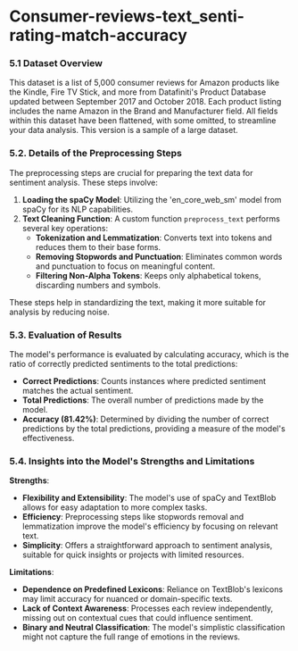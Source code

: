 # Consumer-reviews-text_senti-rating-match-accuracy

### 5.1 Dataset Overview
This dataset is a list of 5,000 consumer reviews for Amazon products like the Kindle, Fire TV Stick, and more from Datafiniti's Product Database updated between September 2017 and October 2018. Each product listing includes the name Amazon in the Brand and Manufacturer field. All fields within this dataset have been flattened, with some omitted, to streamline your data analysis. This version is a sample of a large dataset.

### 5.2. Details of the Preprocessing Steps
The preprocessing steps are crucial for preparing the text data for sentiment analysis. These steps involve:
1. **Loading the spaCy Model**: Utilizing the 'en_core_web_sm' model from spaCy for its NLP capabilities.
2. **Text Cleaning Function**: A custom function `preprocess_text` performs several key operations:
   - **Tokenization and Lemmatization**: Converts text into tokens and reduces them to their base forms.
   - **Removing Stopwords and Punctuation**: Eliminates common words and punctuation to focus on meaningful content.
   - **Filtering Non-Alpha Tokens**: Keeps only alphabetical tokens, discarding numbers and symbols.
   
These steps help in standardizing the text, making it more suitable for analysis by reducing noise.

### 5.3. Evaluation of Results
The model's performance is evaluated by calculating accuracy, which is the ratio of correctly predicted sentiments to the total predictions:
- **Correct Predictions**: Counts instances where predicted sentiment matches the actual sentiment.
- **Total Predictions**: The overall number of predictions made by the model.
- **Accuracy (81.42%)**: Determined by dividing the number of correct predictions by the total predictions, providing a measure of the model's effectiveness.

### 5.4. Insights into the Model's Strengths and Limitations
**Strengths**:
- **Flexibility and Extensibility**: The model's use of spaCy and TextBlob allows for easy adaptation to more complex tasks.
- **Efficiency**: Preprocessing steps like stopwords removal and lemmatization improve the model's efficiency by focusing on relevant text.
- **Simplicity**: Offers a straightforward approach to sentiment analysis, suitable for quick insights or projects with limited resources.

**Limitations**:
- **Dependence on Predefined Lexicons**: Reliance on TextBlob's lexicons may limit accuracy for nuanced or domain-specific texts.
- **Lack of Context Awareness**: Processes each review independently, missing out on contextual cues that could influence sentiment.
- **Binary and Neutral Classification**: The model's simplistic classification might not capture the full range of emotions in the reviews.
